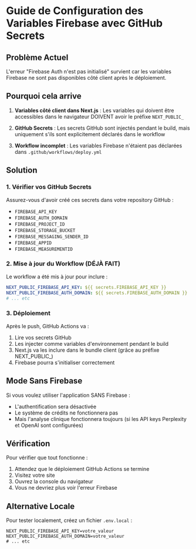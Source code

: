 # Guide de Configuration des Variables Firebase avec GitHub Secrets

## Problème Actuel

L'erreur "Firebase Auth n'est pas initialisé" survient car les variables Firebase ne sont pas disponibles côté client après le déploiement.

## Pourquoi cela arrive

1. **Variables côté client dans Next.js** : Les variables qui doivent être accessibles dans le navigateur DOIVENT avoir le préfixe `NEXT_PUBLIC_`

2. **GitHub Secrets** : Les secrets GitHub sont injectés pendant le build, mais uniquement s'ils sont explicitement déclarés dans le workflow

3. **Workflow incomplet** : Les variables Firebase n'étaient pas déclarées dans `.github/workflows/deploy.yml`

## Solution

### 1. Vérifier vos GitHub Secrets

Assurez-vous d'avoir créé ces secrets dans votre repository GitHub :
- `FIREBASE_API_KEY`
- `FIREBASE_AUTH_DOMAIN`
- `FIREBASE_PROJECT_ID`
- `FIREBASE_STORAGE_BUCKET`
- `FIREBASE_MESSAGING_SENDER_ID`
- `FIREBASE_APPID`
- `FIREBASE_MEASUREMENTID`

### 2. Mise à jour du Workflow (DÉJÀ FAIT)

Le workflow a été mis à jour pour inclure :
```yaml
NEXT_PUBLIC_FIREBASE_API_KEY: ${{ secrets.FIREBASE_API_KEY }}
NEXT_PUBLIC_FIREBASE_AUTH_DOMAIN: ${{ secrets.FIREBASE_AUTH_DOMAIN }}
# ... etc
```

### 3. Déploiement

Après le push, GitHub Actions va :
1. Lire vos secrets GitHub
2. Les injecter comme variables d'environnement pendant le build
3. Next.js va les inclure dans le bundle client (grâce au préfixe NEXT_PUBLIC_)
4. Firebase pourra s'initialiser correctement

## Mode Sans Firebase

Si vous voulez utiliser l'application SANS Firebase :
- L'authentification sera désactivée
- Le système de crédits ne fonctionnera pas
- Mais l'analyse clinique fonctionnera toujours (si les API keys Perplexity et OpenAI sont configurées)

## Vérification

Pour vérifier que tout fonctionne :
1. Attendez que le déploiement GitHub Actions se termine
2. Visitez votre site
3. Ouvrez la console du navigateur
4. Vous ne devriez plus voir l'erreur Firebase

## Alternative Locale

Pour tester localement, créez un fichier `.env.local` :
```
NEXT_PUBLIC_FIREBASE_API_KEY=votre_valeur
NEXT_PUBLIC_FIREBASE_AUTH_DOMAIN=votre_valeur
# ... etc
``` 